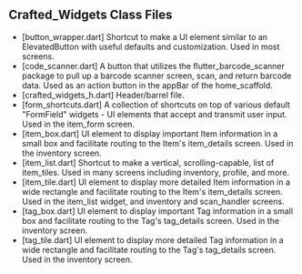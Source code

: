 ## Crafted_Widgets Class Files

- [button_wrapper.dart] Shortcut to make a UI element similar to an ElevatedButton with useful defaults and customization. Used in most screens.
- [code_scanner.dart] A button that utilizes the flutter_barcode_scanner package to pull up a barcode scanner screen, scan, and return barcode data. Used as an action button in the appBar of the home_scaffold.
- [crafted_widgets_h.dart] Header/barrel file.
- [form_shortcuts.dart] A collection of shortcuts on top of various default "FormField" widgets - UI elements that accept and transmit user input. Used in the item_form screen.
- [item_box.dart] UI element to display important Item information in a small box and facilitate routing to the Item's item_details screen. Used in the inventory screen.
- [item_list.dart] Shortcut to make a vertical, scrolling-capable, list of item_tiles. Used in many screens including inventory, profile, and more.
- [item_tile.dart] UI element to display more detailed Item information in a wide rectangle and facilitate routing to the Item's item_details screen. Used in the item_list widget, and inventory and scan_handler screens.
- [tag_box.dart] UI element to display important Tag information in a small box and facilitate routing to the Tag's tag_details screen. Used in the inventory screen.
- [tag_tile.dart] UI element to display more detailed Tag information in a wide rectangle and facilitate routing to the Tag's tag_details screen. Used in the inventory screen.
